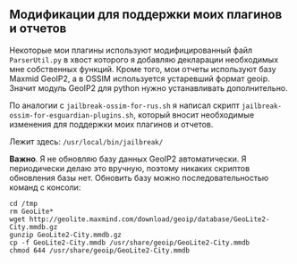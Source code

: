 ## Модификации для поддержки моих плагинов и отчетов ##

Некоторые мои плагины используют модифицированный файл `ParserUtil.py` в хвост которого я добавляю декларации необходимых мне собственных функций. Кроме того, мои отчеты используют базу Maxmid GeoIP2, а в OSSIM используется устаревший формат geoip. Значит модуль GeoIP2 для python нужно устанавливать дополнительно.

По аналогии с `jailbreak-ossim-for-rus.sh` я написал скрипт `jailbreak-ossim-for-esguardian-plugins.sh`, который вносит необходимые изменения для поддержки моих плагинов и отчетов.

Лежит здесь: `/usr/local/bin/jailbreak/`

**Важно**. Я не обновляю базу данных GeoIP2 автоматически. Я периодически делаю это вручную, поэтому никаких скриптов обновления базы нет. Обновить базу можно последовательностью команд с консоли:

    cd /tmp
    rm GeoLite*
    wget http://geolite.maxmind.com/download/geoip/database/GeoLite2-City.mmdb.gz
    gunzip GeoLite2-City.mmdb.gz
    cp -f GeoLite2-City.mmdb /usr/share/geoip/GeoLite2-City.mmdb
    chmod 644 /usr/share/geoip/GeoLite2-City.mmdb
